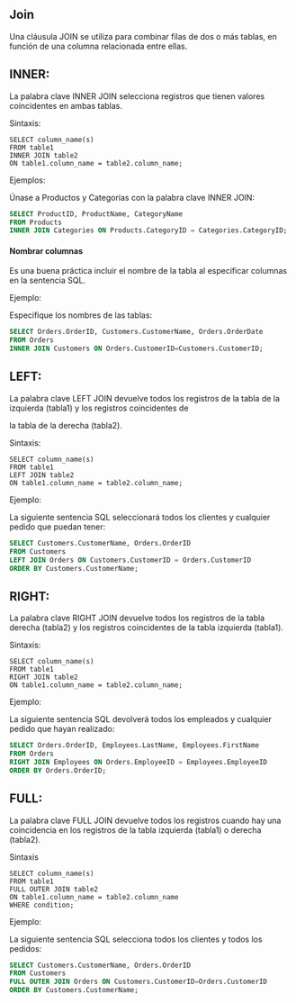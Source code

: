 ## Join
 
Una cláusula JOIN se utiliza para combinar filas de dos o más tablas, en función de una columna relacionada entre ellas.

## INNER: 

La palabra clave INNER JOIN selecciona registros que tienen valores coincidentes en ambas tablas.

Sintaxis:

```ssh
SELECT column_name(s)
FROM table1
INNER JOIN table2
ON table1.column_name = table2.column_name;
```

Ejemplos:

Únase a Productos y Categorías con la palabra clave INNER JOIN:

```sql
SELECT ProductID, ProductName, CategoryName
FROM Products
INNER JOIN Categories ON Products.CategoryID = Categories.CategoryID;
```

#### Nombrar columnas
    
Es una buena práctica incluir el nombre de la tabla al especificar columnas en la sentencia SQL.

Ejemplo:

Especifique los nombres de las tablas:

```sql     
SELECT Orders.OrderID, Customers.CustomerName, Orders.OrderDate
FROM Orders
INNER JOIN Customers ON Orders.CustomerID=Customers.CustomerID;
```
 
## LEFT: 

La palabra clave LEFT JOIN devuelve todos los registros de la tabla de la izquierda (tabla1) y los registros coincidentes de 

la tabla de la derecha (tabla2).

Sintaxis:

```ssh
SELECT column_name(s)
FROM table1
LEFT JOIN table2
ON table1.column_name = table2.column_name;
```

Ejemplo:

La siguiente sentencia SQL seleccionará todos los clientes y cualquier pedido que puedan tener:

```sql
SELECT Customers.CustomerName, Orders.OrderID
FROM Customers
LEFT JOIN Orders ON Customers.CustomerID = Orders.CustomerID
ORDER BY Customers.CustomerName;
 ```

## RIGHT:

La palabra clave RIGHT JOIN devuelve todos los registros de la tabla derecha (tabla2) y los registros coincidentes de la tabla izquierda (tabla1).

Sintaxis:

```ssh
SELECT column_name(s)
FROM table1
RIGHT JOIN table2
ON table1.column_name = table2.column_name;
```

Ejemplo:

La siguiente sentencia SQL devolverá todos los empleados y cualquier pedido que hayan realizado:

```sql
SELECT Orders.OrderID, Employees.LastName, Employees.FirstName
FROM Orders
RIGHT JOIN Employees ON Orders.EmployeeID = Employees.EmployeeID
ORDER BY Orders.OrderID;
```

## FULL: 

La palabra clave FULL JOIN devuelve todos los registros cuando hay una coincidencia en los registros de la tabla izquierda (tabla1) o derecha (tabla2).

Sintaxis

```ssh
SELECT column_name(s)
FROM table1
FULL OUTER JOIN table2
ON table1.column_name = table2.column_name
WHERE condition;
```

Ejemplo:

La siguiente sentencia SQL selecciona todos los clientes y todos los pedidos:

```sql
SELECT Customers.CustomerName, Orders.OrderID
FROM Customers
FULL OUTER JOIN Orders ON Customers.CustomerID=Orders.CustomerID
ORDER BY Customers.CustomerName;
```